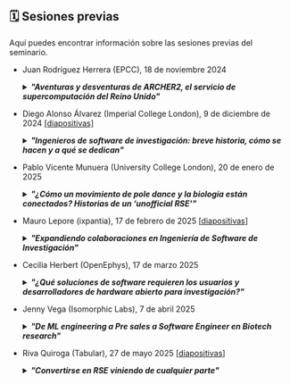 ## 🗓️ Sesiones previas

Aquí puedes encontrar información sobre las sesiones previas del seminario.


* Juan Rodríguez Herrera (EPCC), 18 de noviembre 2024
  <details>
    <summary><b><i>"Aventuras y desventuras de ARCHER2, el servicio de supercomputación del Reino Unido"</i></b></summary>
    
  > ARCHER2, el servicio de supercomputación del Reino Unido, inició sus operaciones en mayo de 2020. Este servicio se basa en el supercomputador ARCHER2, un HPE Cray EX que cuenta con casi 6,000 nodos de cómputo, proporcionando una capacidad de procesamiento excepcional. En esta charla, exploraremos en detalle los diversos componentes que conforman este servicio. Discutiremos las características avanzadas del hardware, incluyendo su arquitectura y rendimiento. Además, abordaremos el software disponible para sus usuarios. También destacaremos los programas de formación diseñados para capacitar a los usuarios en el uso eficiente de este recurso, así como el soporte técnico continuo que se ofrece para resolver cualquier problema y maximizar el aprovechamiento del sistema. Esta presentación ofrecerá una visión completa de cómo ARCHER2 está impulsando la investigación y la innovación en el Reino Unido.
  > 
  > Juan Rodríguez Herrera se incorporó a EPCC en 2015 tras obtener el Doctorado en Informática en la Universidad de Almería. Es el responsable de formación de ARCHER2. También participa en otras actividades del servicio ARCHER2, tales como el soporte a los usuarios y la divulgación.
  </details>
  
* Diego Alonso Álvarez (Imperial College London), 9 de diciembre de 2024 [[diapositivas]](https://doi.org/10.5281/zenodo.14350523)      
  <details>
    <summary><b><i>"Ingenieros de software de investigación: breve historia, cómo se hacen y a qué se dedican"</i></b></summary>
    
  > El software ha sido aplicado a la ciencia y la investigación prácticamente desde la aparición de los ordenadores, pero ha sido sólo recientemente cuando su uso se ha extendido tanto y es tan común en todas las ramas del conocimiento, que se ha hecho imposible negar lo innegable: que el software es una pieza clave de los resultados de una investigación que debe recibir la atención, el cuidado y el valor que se merecen. En esta charla, hablaré de mi viaje a lo largo de mi carrera investigadora, cómo he acabado donde he acabado como RSE - historias que seguro que resuenan con las de muchos otros RSEs -, y que iniciativas tiene en marcha el RSE Team del Imperial para lograr precisamente eso, que el software producido en investigación sea de la máxima calidad, valorado y creando impacto.
  >
  > El Dr. Diego Alonso Álvarez es físico con 13 años de experiencia en investigación en el ámbito académico, incluido un doctorado en nanoestructuras de semiconductores e investigación postdoctoral sobre nuevos conceptos de energía solar y células solares. Se unió al equipo de Ingeniería de Software de Investigación (RSE Team) del Imperial College de Londres en noviembre de 2018 y ha contribuido a decenas de proyectos desde entonces. Diego es Fellow del Software Sustainability Institute, miembro de la Society of Research Software Engineering, y le entusiasma promover los beneficios de las buenas prácticas de desarrollo de software entre otros investigadores. Su experiencia se centra en la sostenibilidad y la accesibilidad del software, especialmente en relación con el desarrollo de interfaces gráficas de usuario para software de investigación. Diego dirige el RSE Team dentro de los Servicios de Computación de Investigación del Imperial desde noviembre de 2021.
  </details>

* Pablo Vicente Munuera (University College London), 20 de enero de 2025
  <details>
    <summary><b><i>"¿Cómo un movimiento de pole dance y la biología están conectados? Historias de un ‘unofficial RSE'"</i></b></summary>
  
  > ¿Cómo un informático acaba haciendo biología? ¿Cuál es el papel del software en el campo de las ciencias naturales? Éstas son algunas de las preguntas que abordaré desde mi propia experiencia en esta charla. Hablaré de Escutoides. De software y equipos multidisciplinares. De conseguir autorías en artículos siendo computacional en un mundo de laboratorios. De open source y la obligación de llegar primero. También disfrutaréis de chistes malos y otras cosas absurdas que a veces hacen muy feliz.
  >
  > Bio: Soy un informático especializado en abordar problemas biológicos. Durante mi doctorado en la Universidad de Sevilla, bajo la supervisión de Luis M. Escudero, creé herramientas como [EpiGraph](https://github.com/ComplexOrganizationOfLivingMatter/Epigraph) para analizar imágenes de microscopía y estudiar la organización de los tejidos, descubriendo el Escutoide. Ahora, trabajo como investigador postdoctoral con Yanlan Mao en la University College London, desarrollando un modelo computacional 3D para entender cómo las fuerzas moldean tejidos. A lo largo de mi carrera, he colaborado con científicos de diversas disciplinas, liderando el desarrollo de herramientas como EpiGraph y supervisando proyectos de análisis de imágenes en 3D, siempre con un enfoque en open source y accesibles para la comunidad científica.
  </details>

* Mauro Lepore (ixpantia), 17 de febrero de 2025 [[diapositivas](https://docs.google.com/presentation/d/e/2PACX-1vTDQf8BMwdcC7Nj0rqt6LCS0yuGjGoVrpafBU5r9iHVvn91JWEvDIx2XQC12WgdzdjYuDnn3EHx5Qgd/pub?start=false&loop=false&delayms=3000&slide=id.g3336aa8c7d5_0_745)]
  <details>
    <summary><b><i>"Expandiendo colaboraciones en Ingeniería de Software de Investigación"</i></b></summary>
  
  > En esta presentación comparto mis experiencias al hacer la transición como Research Software Engineer (RSE) desde la academia hacia la industria. En la última década, desarrollé código para investigación en una universidad en Australia, un centro de investigación en Panamá, un museo en EE.UU., una ONG en Alemania y ahora una consultora enfocada en ciencia, ingeniería y estrategia de datos. Voy a compartir las necesidades que noté, y voy a explicar por qué creo que las personas que trabajamos en RSE podemos aportar mucho valor combinando experiencia en investigación e industria. Sin embargo, quisiera que mi experiencia sea solo un punto de partida y promover una discusión en la que podamos explorar más profundamente el valor que podemos aportar, especialmente en la comunidad hispanohablante: ¿Quiénes nos necesitan? ¿Dónde están? ¿Qué necesitan? ¿Cómo podemos ayudarlos?
  >
  > **Bio**: Trabajo en [ixpantia](http://ixpantia.com/) donde lidero la [práctica de RSE](https://www.ixpantia.com/es/blog/rse-es-ingenieria-de-software-de-investigacion). Soy un educador y desarrollador de software especializado en el ecosistema de R. Mantengo varios [paquetes de R de código abierto](https://www.r-pkg.org/search.html?q=maurolepore) y soy [editor asociado en rOpenSci](https://ropensci.org/author/mauro-lepore).
</details>

* Cecilia Herbert (OpenEphys), 17 de marzo 2025
  <details>
    <summary><b><i>"¿Qué soluciones de software requieren los usuarios y desarrolladores de hardware abierto para investigación?"</i></b></summary>

  > Les quería compartir mi transición de la neurociencia experimental al mundo de la tecnología open source y compartirles un panorama de una empresa pequeña dedicada al hardware de adquisición de registros neuro-comportamentales. Desde mi perspectiva no RSE, qué necesidades veo a nivel usuario, desarrollador e intraempresa. Me gustaría discutir con ustedes qué opciones de formación existen para quienes vienen de la academia y ese elusivo límite entre aprender a hacer algo por cuenta propia y llamar a alguien que sabe (y retribuir su tiempo y expertise).
  >
  > **Bio**: Soy neurocientífica y me dedico a diseminar tecnologías abiertas. Lidero el equipo científico de Training, Support and Outreach en [Open Ephys](https://open-ephys.org/), una empresa que desarrolla, produce y distribuye herramientas open source para neurociencias. Actúo como nexo entre desarrolladores y usuarios, enseñando sobre nuestros equipos, con el objetivo de desmitificar conceptos técnicos, escuchar las necesidades de la comunidad y retroalimentar los proyectos abiertos. Intento difundir el conocimiento de forma inclusiva y accesible, con un foco especial en usuarios nuevos y barreras lingüísticas, usando actividades prácticas e interactivas, con la esperanza de empoderar investigadores a que obtengan la flexibilidad e independencia necesarias para abordar sus preguntas científicas.
  </details>

* Jenny Vega (Isomorphic Labs), 7 de abril 2025
  <details>
    <summary><b><i>"De ML engineering a Pre sales a Software Engineer en Biotech research"</i></b></summary>
  
  > Quiero compartirles un poco sobre mi carrera, desde un punto de vista de “perseguir lo que te gusta y aprender en el camino”. He trabajado en diferentes roles y diferentes empresas de diferentes tamaños (Startups, Consulting companies, “BigTechs”) y el único factor en común ha sido Machine Learning / AI. Me gustaría contarles sobre mis experiencias en estos años trabajando en compañías que se dedican a usar machine learning para crear productos y empresas que combinan biología, química y la ingeniería para crear soluciones a desafíos críticos en la medicina.
  >
  > **Bio**: Jenny Vega ha trabajado en equipos de ingeniería de Machine Learning y pre-sales como arquitecta de soluciones de inteligencia artificial en AWS y Google. Actualmente se desempeña como ingeniera de software en Isomorphic Labs, spin-off de DeepMind, desarrollando herramientas para equipos de biólogos, químicos y científicos que trabajan en Drug Design y Medical Research. Además de su pasión por la ingeniería de software y machine learning, Jenny tiene un gran interés en el área de AI Safety.
  </details>

* Riva Quiroga (Tabular), 27 de mayo 2025 [[diapositivas](https://tinyurl.com/RSE-charlas-mayo-2025)]
  <details>
    <summary><b><i>"Convertirse en RSE viniendo de cualquier parte"</i></b></summary>
  
    > ¿Cómo alguien que estudió Lengua y Literatura y trabajó 7 años como maestra de escuela termina dedicada a la ingeniería de software de investigación? En esta charla abordaremos cómo una trayectoria muy poco probable se vuelve posible gracias al apoyo de las comunidades de práctica. Discutiremos también el valor de estas comunidades para mantenerse al día sobre nuevos desarrollos y contaremos acerca de los planes para establecer el primer grupo de RSE en Latinoamérica.
    >
    > **Bio**: Riva Quiroga es RSE en Tabular, una pequeña empresa que ofrece servicios de desarrollo de software a proyectos de investigación. Es Fellow del Software Sustainability Institute y editora en Programming Historian. Es, además, una voluntaria serial: participa activamente en distintas iniciativas de las comunidades de R y Python, desde la organización de eventos a la traducción de materiales y documentación.
  </details>
